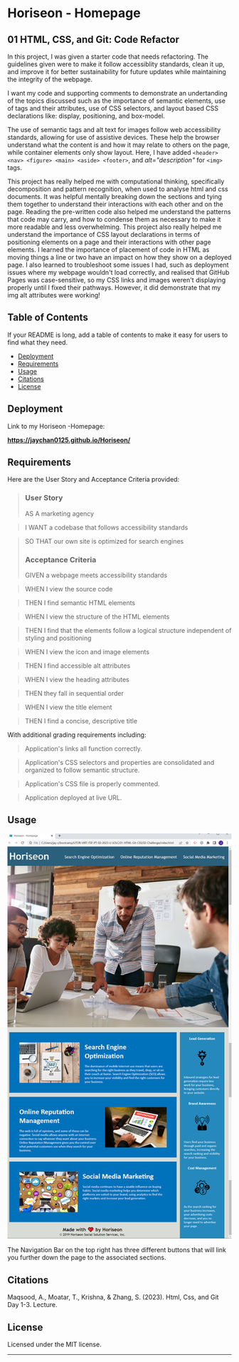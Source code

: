 # Horiseon - Homepage 

## 01 HTML, CSS, and Git: Code Refactor

In this project, I was given a starter code that needs refactoring. The guidelines given were to make it follow accessiblity standards, clean it up, and improve it for better sustainability for future updates while maintaining the integrity of the webpage. 

I want my code and supporting comments to demonstrate an undertanding of the topics discussed such as the importance of semantic elements, use of tags and their attributes, use of CSS selectors, and layout based CSS declarations like: display, positioning, and box-model. 

The use of semantic tags and alt text for images follow web accessibility standards, allowing for use of assistive devices. These help the browser understand what the content is and how it may relate to others on the page, while container elements only show layout. Here, I have added `<header> <nav> <figure> <main> <aside> <footer>`, and *alt="description"* for `<img>` tags. 

This project has really helped me with computational thinking, specifically decomposition and pattern recognition, when used to analyse html and css documents. It was helpful mentally breaking down the sections and tying them together to understand their interactions with each other and on the page. Reading the pre-written code also helped me understand the patterns that code may carry, and how to condense them as necessary to make it more readable and less overwhelming. This project also really helped me understand the importance of CSS layout declarations in terms of positioning elements on a page and their interactions with other page elements. I learned the importance of placement of code in HTML as moving things a line or two have an impact on how they show on a deployed page. I also learned to troubleshoot some issues I had, such as deployment issues where my webpage wouldn't load correctly, and realised that GitHub Pages was case-sensitive, so my CSS links and images weren't displaying properly until I fixed their pathways. However, it did demonstrate that my img alt attributes were working!

## Table of Contents

If your README is long, add a table of contents to make it easy for users to find what they need.

- [Deployment](#deployment)
- [Requirements](#requirements)
- [Usage](#usage)
- [Citations](#citations)
- [License](#license)

## Deployment

Link to my Horiseon -Homepage: 

**https://jaychan0125.github.io/Horiseon/**

## Requirements

Here are the User Story and Acceptance Criteria provided: 
> ### User Story
>AS A marketing agency

>I WANT a codebase that follows accessibility standards

>SO THAT our own site is optimized for search engines
>
> ### Acceptance Criteria
>GIVEN a webpage meets accessibility standards

>WHEN I view the source code

>THEN I find semantic HTML elements

>WHEN I view the structure of the HTML elements

>THEN I find that the elements follow a logical structure independent of styling and positioning

>WHEN I view the icon and image elements

>THEN I find accessible alt attributes

>WHEN I view the heading attributes

>THEN they fall in sequential order

>WHEN I view the title element

>THEN I find a concise, descriptive title
>

With additional grading requirements including:
>Application's links all function correctly.

>Application's CSS selectors and properties are consolidated and organized to follow semantic structure.

>Application's CSS file is properly commented.

>Application deployed at live URL.

## Usage

![My Horiseon - Homepage](./Assets/images/Horiseon-screenshot.png)

The Navigation Bar on the top right has three different buttons that will link you further down the page to the associated sections. 

## Citations

Maqsood, A., Moatar, T., Krishna, &amp; Zhang, S. (2023). Html, Css, and Git Day 1-3. Lecture. 

## License

Licensed under the MIT license.

---
